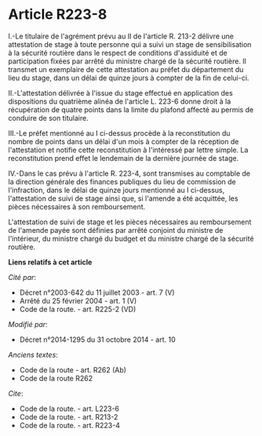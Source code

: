 # Article R223-8

I.-Le titulaire de l'agrément prévu au II de l'article R. 213-2 délivre une attestation de stage à toute personne qui a suivi
un stage de sensibilisation à la sécurité routière dans le respect de conditions d'assiduité et de participation fixées par
arrêté du ministre chargé de la sécurité routière. Il transmet un exemplaire de cette attestation au préfet du département du
lieu du stage, dans un délai de quinze jours à compter de la fin de celui-ci. 

II.-L'attestation délivrée à l'issue du stage effectué en application des dispositions du quatrième alinéa de l'article L.
223-6 donne droit à la récupération de quatre points dans la limite du plafond affecté au permis de conduire de son
titulaire. 

III.-Le préfet mentionné au I ci-dessus procède à la reconstitution du nombre de points dans un délai d'un mois à compter de
la réception de l'attestation et notifie cette reconstitution à l'intéressé par lettre simple. La reconstitution prend effet
le lendemain de la dernière journée de stage. 

IV.-Dans le cas prévu à l'article R. 223-4, sont transmises au comptable de la direction générale des finances publiques du
lieu de commission de l'infraction, dans le délai de quinze jours mentionné au I ci-dessus, l'attestation de suivi de stage
ainsi que, si l'amende a été acquittée, les pièces nécessaires à son remboursement. 

L'attestation de suivi de stage et les pièces nécessaires au remboursement de l'amende payée sont définies par arrêté
conjoint du ministre de l'intérieur, du ministre chargé du budget et du ministre chargé de la sécurité routière.

**Liens relatifs à cet article**

_Cité par_:

  - Décret n°2003-642 du 11 juillet 2003 - art. 7 (V)
  - Arrêté du 25 février 2004 - art. 1 (V)
  - Code de la route. - art. R225-2 (VD)

_Modifié par_:

  - Décret n°2014-1295 du 31 octobre 2014 - art. 10

_Anciens textes_:

  - Code de la route - art. R262 (Ab)
  - Code de la route R262

_Cite_:

  - Code de la route. - art. L223-6
  - Code de la route. - art. R213-2
  - Code de la route. - art. R223-4
